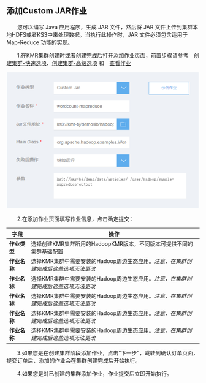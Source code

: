 ## 添加Custom JAR作业

　　您可以编写 Java 应用程序，生成 JAR 文件，然后将 JAR 文件上传到集群本地HDFS或者KS3中来处理数据。当执行此操作时，JAR 文件必须包含适用于 Map-Reduce 功能的实现。
  
　　1.在KMR集群创建时或者创建完成后打开添加作业页面，前置步骤请参考　[创建集群-快速选项](chuang_jian_ji_qun_kuai_su_xuan_xiang.md)、[创建集群-高级选项](chuang_jian_ji_qun_gao_ji_xuan_xiang.md) 和　[查看作业](zuo_ye_xiang_qing.md)

![custom jar](./images/customjar.png)

　　2.在添加作业页面填写作业信息，点击确定提交：

 | 字段 | 操作 |
| -- | -- |
| **作业类型** | 选择创建KMR集群所用的HadoopKMR版本，不同版本可提供不同的集群基础配置 |
| **作业名称** | 选择KMR集群中需要安装的Hadoop周边生态应用。*注意，在集群创建完成后这些选项无法更改* |
| **作业名称** | 选择KMR集群中需要安装的Hadoop周边生态应用。*注意，在集群创建完成后这些选项无法更改* |
| **作业名称** | 选择KMR集群中需要安装的Hadoop周边生态应用。*注意，在集群创建完成后这些选项无法更改* |
| **作业名称** | 选择KMR集群中需要安装的Hadoop周边生态应用。*注意，在集群创建完成后这些选项无法更改* 
| **作业名称** | 选择KMR集群中需要安装的Hadoop周边生态应用。*注意，在集群创建完成后这些选项无法更改* |

　　3.如果您是在创建集群阶段添加作业，点击“下一步”，跳转到确认订单页面，提交订单后，添加的作业会在集群创建完成后开始执行。

　　4.如果您是对已创建的集群添加作业，作业提交后立即开始执行。